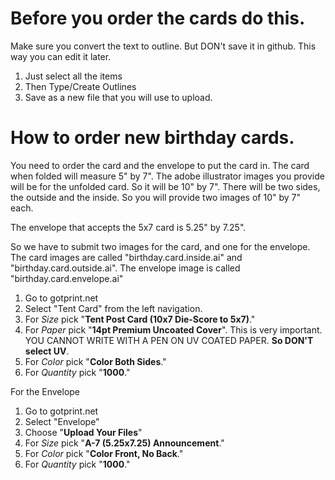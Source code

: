 # Before you order the cards do this.
Make sure you convert the text to outline. But DON't save it in github. This way you can edit it later.

1. Just select all the items
1. Then Type/Create Outlines
1. Save as a new file that you will use to upload.

# How to order new birthday cards.

You need to order the card and the envelope to put the card in. The card when folded will measure 5" by 7". The adobe illustrator images you provide will be for the unfolded card. So it will be 10" by 7". There will be two sides, the outside and the inside. So you will provide two images of 10" by 7" each.

The envelope that accepts the 5x7 card is 5.25" by 7.25".

So we have to submit two images for the card, and one for the envelope. The card images are called "birthday.card.inside.ai" and "birthday.card.outside.ai". The envelope image is called "birthday.card.envelope.ai"

1. Go to gotprint.net
1. Select "Tent Card" from the left navigation.
1. For *Size* pick "**Tent Post Card (10x7 Die-Score to 5x7)**."
1. For *Paper* pick "**14pt Premium Uncoated Cover**". This is very important. YOU CANNOT WRITE WITH A PEN ON UV COATED PAPER. **So DON'T select UV**.
1. For *Color* pick "**Color Both Sides**."
1. For *Quantity* pick "**1000**."

For the Envelope

1. Go to gotprint.net
1. Select "Envelope"
1. Choose "**Upload Your Files**"
1. For *Size* pick "**A-7 (5.25x7.25) Announcement**."
1. For *Color* pick "**Color Front, No Back**."
1. For *Quantity* pick "**1000**."

